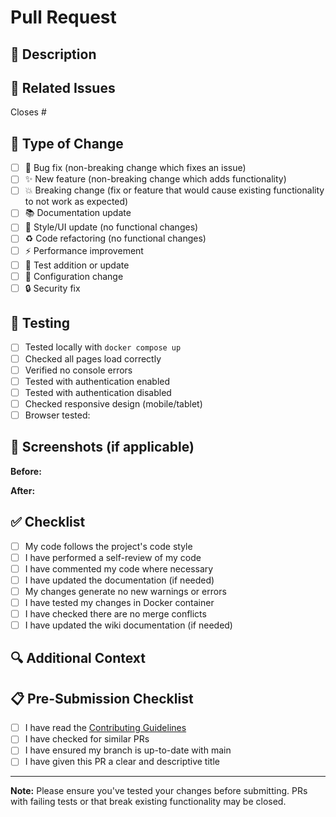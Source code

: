 # Pull Request

## 📝 Description
<!-- Provide a clear and concise description of what this PR does -->


## 🔗 Related Issues
<!-- Link any related issues here -->
Closes #<!-- issue number -->

## 🎯 Type of Change
<!-- Mark the relevant option with an "x" -->
- [ ] 🐛 Bug fix (non-breaking change which fixes an issue)
- [ ] ✨ New feature (non-breaking change which adds functionality)
- [ ] 💥 Breaking change (fix or feature that would cause existing functionality to not work as expected)
- [ ] 📚 Documentation update
- [ ] 🎨 Style/UI update (no functional changes)
- [ ] ♻️ Code refactoring (no functional changes)
- [ ] ⚡ Performance improvement
- [ ] 🧪 Test addition or update
- [ ] 🔧 Configuration change
- [ ] 🔒 Security fix

## 🧪 Testing
<!-- Describe the tests you ran to verify your changes -->
- [ ] Tested locally with `docker compose up`
- [ ] Checked all pages load correctly
- [ ] Verified no console errors
- [ ] Tested with authentication enabled
- [ ] Tested with authentication disabled
- [ ] Checked responsive design (mobile/tablet)
- [ ] Browser tested: <!-- e.g., Chrome 120, Firefox 121 -->

## 📸 Screenshots (if applicable)
<!-- Add screenshots to show the changes, especially for UI updates -->
<!-- You can drag and drop images here -->

**Before:**


**After:**


## ✅ Checklist
<!-- Mark completed items with an "x" -->
- [ ] My code follows the project's code style
- [ ] I have performed a self-review of my code
- [ ] I have commented my code where necessary
- [ ] I have updated the documentation (if needed)
- [ ] My changes generate no new warnings or errors
- [ ] I have tested my changes in Docker container
- [ ] I have checked there are no merge conflicts
- [ ] I have updated the wiki documentation (if needed)

## 🔍 Additional Context
<!-- Add any other context about the pull request here -->


## 📋 Pre-Submission Checklist
- [ ] I have read the [Contributing Guidelines](../CONTRIBUTING.md)
- [ ] I have checked for similar PRs
- [ ] I have ensured my branch is up-to-date with main
- [ ] I have given this PR a clear and descriptive title

---
**Note:** Please ensure you've tested your changes before submitting. PRs with failing tests or that break existing functionality may be closed.
